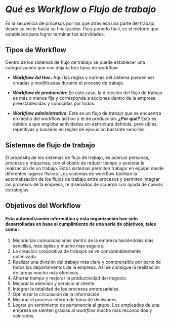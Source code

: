 # ***Qué es Workflow o Flujo de trabajo***
Es la secuencia de procesos por los que atraviesa una parte del trabajo, desde su inicio hasta su finalización. Para ponerlo fácil, es el método que estableces para lograr terminar tus actividades.

## **Tipos de Workflow**
Dentro de los sistemas de flujo de trabajo se puede establecer una categorización que nos dejaría tres tipos de workflow:
+ ***Workflow Ad Hoc:***
Aquí las reglas y normas del sistema pueden ser creadas y modificadas durante el proceso de trabajo.

+ ***Workflow de producción:***
En este caso, la dirección del flujo de trabajo es más o menos fija y corresponde a acciones dentro de la empresa preestablecidas y conocidas por todos.

+ ***Workflow administrativo:***
Este es un flujo de trabajo que se encuentra en medio del workflow ad hoc y el de producción. ***¿Por qué?*** Esto es debido a que engloba actividades sin estructura definida, previsibles, repetitivas y basadas en reglas de ejecución bastante sencillas.

## **Sistemas de flujo de trabajo**
El propósito de los sistemas de flujo de trabajo, es acercar personas, procesos y máquinas, con el objeto de reducir tiempo y acelerar la realización de un trabajo. Estos sistemas permiten trabajar en equipo desde diferentes lugares físicos. Los sistemas de workflow facilitan la automatización de los flujos de trabajo entre procesos y permiten integrar los procesos de la empresa, re diseñados de acuerdo con ayuda de nuevas estrategias.
## **Objetivos  del Workflow**
#### Esta automatización informática y esta organización han sido desarrolladas en base al cumplimiento de una serie de objetivos, tales como:
 1. Mejorar las comunicaciones dentro de la empresa haciéndolas más sencillas, más ágiles y mucho más seguras.
 2. La creación corporativa de trabajos se ve considerablemente optimizada.
 3. Realizar una división del trabajo más clara y comprensible por parte de todos los departamentos de la empresa. Así se consigue la realización de tareas mucho más efectivas.
 4. Ahorrar tiempo y mejorar la productividad del negocio.
 5. Mejorar la atención y servicio al cliente.
 6. Integrar la totalidad de los procesos empresariales.
 7. Optimizar la circulación de la información.
 8. Mejorar el proceso interno de toma de decisiones.
 9. Lograr un sentimiento de pertenencia al grupo. Los empleados de una empresa se sienten gracias al *workflow* mucho más reconocidos y valorados.

